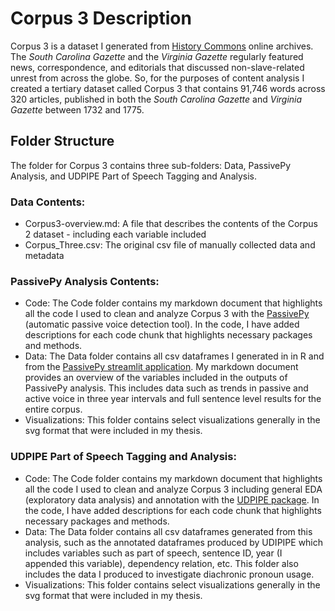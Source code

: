 # Corpus 3 Description
Corpus 3 is a dataset I generated from [History Commons](https://history-commons.net/) online archives. The *South Carolina Gazette* and the *Virginia Gazette* regularly featured news, correspondence, and editorials that discussed non-slave-related unrest from across the globe. So, for the purposes of content analysis I created a tertiary dataset called Corpus 3 that contains 91,746 words across 320 articles, published in both the *South Carolina Gazette* and *Virginia Gazette* between 1732 and 1775.

## Folder Structure
The folder for Corpus 3 contains three sub-folders: Data, PassivePy Analysis, and UDPIPE Part of Speech Tagging and Analysis.

### Data Contents:
- Corpus3-overview.md: A file that describes the contents of the Corpus 2 dataset - including each variable included
- Corpus_Three.csv: The original csv file of manually collected data and metadata

### PassivePy Analysis Contents: 
- Code: The Code folder contains my markdown document that highlights all the code I used to clean and analyze Corpus 3 with the [PassivePy](https://github.com/mitramir55/PassivePy) (automatic passive voice detection tool). In the code, I have added descriptions for each code chunk that highlights necessary packages and methods.
- Data: The Data folder contains all csv dataframes I generated in in R and from the [PassivePy streamlit application](https://passivepy.streamlit.app/). My markdown document provides an overview of the variables included in the outputs of PassivePy analysis. This includes data such as trends in passive and active voice in three year intervals and full sentence level results for the entire corpus.
- Visualizations: This folder contains select visualizations generally in the svg format that were included in my thesis.

### UDPIPE Part of Speech Tagging and Analysis:
- Code: The Code folder contains my markdown document that highlights all the code I used to clean and analyze Corpus 3 including general EDA (exploratory data analysis) and annotation with the [UDPIPE package](https://cran.r-project.org/web/packages/udpipe/index.html). In the code, I have added descriptions for each code chunk that highlights necessary packages and methods.
- Data: The Data folder contains all csv dataframes generated from this analysis, such as the annotated dataframes produced by UDIPIPE which includes variables such as part of speech, sentence ID, year (I appended this variable), dependency relation, etc. This folder also includes the data I produced to investigate diachronic pronoun usage.
- Visualizations: This folder contains select visualizations generally in the svg format that were included in my thesis.
